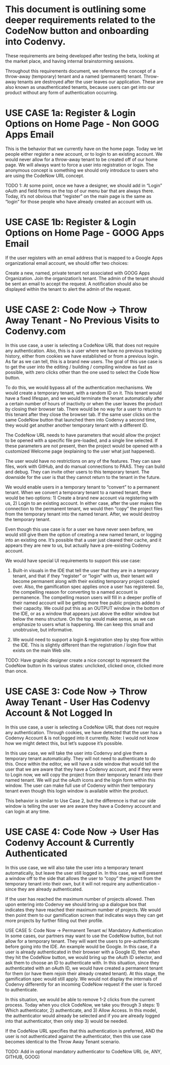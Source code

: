 This document is outlining some deeper requirements related to the CodeNow button and onboarding into Codenvy.  
==============================================================================================================
These requirements are being developed after testing the beta, looking at the market place, and having internal brainstorming sessions.

Throughout this requirements document, we reference the concept of a throw-away (temporary) tenant and a named (permanent) tenant.  Throw-away tenants are destroyed after the user leaves our application.  These are also known as unauthenticated tenants, because users can get into our product without any form of authentication occurring.

USE CASE 1a: Register & Login Options on Home Page - Non GOOG Apps Email
===========
This is the behavior that we currently have on the home page.  Today we let people either register a new account, or to login to an existing account.  We would never allow for a throw-away tenant to be created off of our home page.  We will always want to force a user into registration or login.   The anonymous concept is something we should only introduce to users who are using the CodeNow URL concept.  

TODO 1: At some point, once we have a designer, we should add in “Login” oAuth and field forms on the top of our menu bar that are always there.  Today, it’s not obvious that “register” on the main page is the same as “login” for those people who have already created an account with us.

USE CASE 1b: Register & Login Options on Home Page - GOOG Apps Email
===========
If the user registers with an email address that is mapped to a Google Apps organizational email account, we should offer two choices:

Create a new, named, private tenant not associated with GOOG Apps Organization.
Join the organization’s tenant. The admin of the tenant should be sent an email to accept the request. A notification should also be displayed within the tenant to alert the admin of the request.

USE CASE 2: Code Now → Throw Away Tenant - No Previous Visits to Codenvy.com
===========
In this use case, a user is selecting a CodeNow URL that does not require any authentication.  Also, this is a user where we have no previous tracking history, either from cookies we have established or from a previous login.  As far as we can tell, this is a brand new users.  The goal of this use case is to get the user into the editing / building / compiling window as fast as possible, with zero clicks other than the one used to select the Code Now button.

To do this, we would bypass all of the authentication mechanisms.  We would create a temporary tenant, with a random ID on it.  This tenant would have a fixed lifespan, and we would terminate the tenant automatically after a certain number of hours of inactivity or when the user leaves the product by closing their browser tab.  There would be no way for a user to return to this tenant after they close the browser tab.   If the same user clicks on the same CodeNow button that launched them into Codenvy a second time, they would get another another temporary tenant with a different ID.

The CodeNow URL needs to have parameters that would allow the project to be opened with a specific file pre-loaded, and a single line selected.   If these parameters are not present, then the project would be opened with a customized Welcome page (explaining to the user what just happened).

The user would have no restrictions on any of the features.  They can save files, work with GitHub, and do manual connections to PAAS.  They can build and debug.  They can invite other users to this temporary tenant.   The downside for the user is that they cannot return to the tenant in the future.

We would enable users in a temporary tenant to “convert” to a permanent tenant.  When we convert a temporary tenant to a named tenant, there would be two options: 1) Create a brand new account via registering with us, 2) Login to an existing account.   In either case, after the user makes the connection to the permanent tenant, we would then “copy” the project files from the temporary tenant into the named tenant.  After, we would destroy the temporary tenant.

Even though this use case is for a user we have never seen before, we would still give them the option of creating a new named tenant, or logging into an existing one.  It’s possible that a user just cleared their cache, and it appears they are new to us, but actually have a pre-existing Codenvy account.

We would have special UI requirements to support this use case:
1) Built-in visuals in the IDE that tell the user that they are in a temporary tenant, and that if they “register” or “login” with us, their tenant will become permanent along with their existing temporary project copied over.  Also, the gamification spec applies once a user has registered.   So, the compelling reason for converting to a named account is permanence.  The compelling reason users will fill in a deeper profile of their named account will be getting more free public projects added to their capacity.   We could put this as an OUTPUT window in the bottom of the IDE, or as a window that appears just above the editor window but below the menu structure.   On the top would make sense, as we can emphasize to users what is happening.  We can keep this small and unobtrusive, but informative.

2) We would need to support a login & registration step by step flow within the IDE.   This is slightly different than the registration / login flow that exists on the main Web site.

TODO: Have graphic designer create a nice concept to represent the CodeNow button in its various states: unclicked, clicked once, clicked more than once.

USE CASE 3: Code Now → Throw Away Tenant - User Has Codenvy Account & Not Logged In
===========
In this use case, a user is selecting a CodeNow URL that does not require any authentication.  Through cookies, we have detected that the user has a Codenvy Account & is not logged into it currently.  Note: I would not know how we might detect this, but let’s suppose it’s possible.

In this use case, we will take the user into Codenvy and give them a temporary tenant automatically.  They will not need to authenticate to do this.  Once within the editor, we will have a side window that would tell the user that we are aware that they have a Codenvy account, and if they were to Login now, we will copy the project from their temporary tenant into their named tenant.  We will put the oAuth icons and the login form within this window.  The user can make full use of Codenvy within their temporary tenant even though this login window is available within the product.

This behavior is similar to Use Case 2, but the difference is that our side window is telling the user we are aware they have a Codenvy account and can login at any time.

USE CASE 4: Code Now → User Has Codenvy Account & Currently Authenticated
===========
In this use case, we will also take the user into a temporary tenant automatically, but leave the user still logged in.  In this case, we will present a window off to the side that allows the user to “copy” the project from the temporary tenant into their own, but it will not require any authentication - since they are already authenticated.

If the user has reached the maximum number of projects allowed.  Then upon entering into Codenvy we should bring up a dialogue box that indicates they have reached their maximum number of projects.   We would then point them to our gamification screen that indicates ways they can get more projects by further filling out their profile.

USE CASE 5: Code Now → Permanent Tenant w/ Mandatory Authentication
In some cases, our partners may want to use the CodeNow button, but not allow for a temporary tenant. They will want the users to pre-authenticate before going into the IDE.  An example would be Google.  In this case, if a user is already authenticated in their browser with a Google ID, then when they hit the CodeNow button, we would bring up the oAuth ID selector, and ask them to choose an ID to authenticate with.  In this situation, since they authenticated with an oAuth ID, we would have created a permanent tenant for them (or have them rejoin their already created tenant).  At this stage, the gamification spec would still apply.  We would not display the internals of Codenvy differently for an incoming CodeNow request if the user is forced to authenticate.

In this situation, we would be able to remove 1-2 clicks from the current process.  Today when you click CodeNow, we take you through 3 steps:  1) Which authenticator, 2) authenticate, and 3) Allow Access.  In this model, the authenticator would already be selected and if you are already logged into that authenticator, then only step 3) would be needed.

If the CodeNow URL specifies that this authentication is preferred, AND the user is not authenticated against the authenticator, then this use case becomes identical to the Throw Away Tenant scenario.

TODO: Add in optional mandatory authenticator to CodeNow URL (ie, ANY, GITHUB, GOOG)
